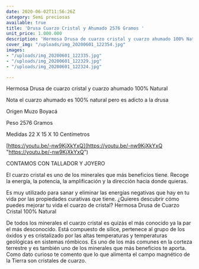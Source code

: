 ```yaml
---
date: 2020-06-02T11:56:26Z
category: Semi preciosas
available: true
title: 'Drusa Cuarzo Cristal y Ahumado 2576 Gramos '
unit_price: 1.000.000
description: 'Hermosa Drusa de cuarzo cristal y cuarzo ahumado 100% Natural '
cover_img: "/uploads/img_20200601_122354.jpg"
images:
- "/uploads/img_20200601_122335.jpg"
- "/uploads/img_20200601_122329.jpg"
- "/uploads/img_20200601_122324.jpg"

---
```

Hermosa Drusa de cuarzo cristal y cuarzo ahumado 100% Natural 

Nota el cuarzo ahumado es 100% natural pero es adicto a la drusa 

Origen Muzo Boyacá 

Peso 2576 Gramos 

Medidas 22 X 15 X 10 Centímetros 

[https://youtu.be/-nw9KjXkYxQ](https://youtu.be/-nw9KjXkYxQ "https://youtu.be/-nw9KjXkYxQ")

CONTAMOS CON TALLADOR Y JOYERO 

El cuarzo cristal es uno de los minerales que más beneficios tiene. Recoge la energía, la potencia, la amplificación y la dirección hacia donde quieras.

Es muy utilizado para sanar y eliminar las energías negativas que hay en tu vida por las propiedades curativas que tiene. ¿Quieres descubrir cómo puedes mejorar tu vida el cuarzo de cristal? Hermosa Drusa de Cuarzo Cristal 100% Natural

De todos los minerales el cuarzo cristal es quizás el más conocido ya la par el más desconocido. Está compuesto de sílice, pertenece al grupo de los óxidos y es cristalizado por las altas temperaturas y temperaturas geológicas en sistemas rómbicos. Es uno de los más comunes en la corteza terrestre y es también uno de los minerales que más beneficios te aporta. Como dato curioso te comento que lo que alimenta el campo magnético de la Tierra son cristales de cuarzo.